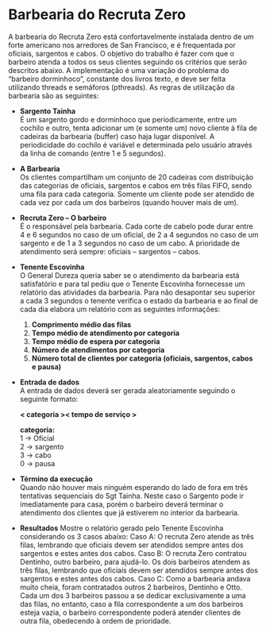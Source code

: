 # Barbearia do Recruta Zero

A barbearia do Recruta Zero está confortavelmente instalada dentro de um forte americano nos arredores de San Francisco, e é frequentada por oficiais, sargentos e cabos. O objetivo do trabalho é fazer com que o barbeiro atenda a todos os seus clientes seguindo os critérios que serão descritos abaixo. A implementação é uma variação do problema do “barbeiro dorminhoco”, constante dos livros texto, e deve ser feita utilizando threads e semáforos (pthreads). As regras de utilização da barbearia são as seguintes:

- **Sargento Tainha**   
    É um sargento gordo e dorminhoco que periodicamente, entre um cochilo e outro, tenta adicionar um (e somente um) novo cliente à fila de cadeiras da barbearia (buffer) caso haja lugar disponível. A periodicidade do cochilo é variável e determinada pelo usuário através da linha de comando (entre 1 e 5 segundos).

- **A Barbearia**  
Os clientes compartilham um conjunto de 20 cadeiras com distribuição das categorias de oficiais, sargentos e cabos em três filas FIFO, sendo uma fila para cada categoria. Somente um cliente pode ser atendido de cada vez por cada um dos barbeiros (quando houver mais de um).

- **Recruta Zero – O barbeiro**    
É o responsável pela barbearia. Cada corte de cabelo pode durar entre 4 e 6 segundos no caso de um
oficial, de 2 a 4 segundos no caso de um sargento e de 1 a 3 segundos no caso de um cabo. A
prioridade de atendimento será sempre: oficiais – sargentos – cabos.

- **Tenente Escovinha**   
O General Dureza queria saber se o atendimento da barbearia está satisfatório e para tal pediu que o
Tenente Escovinha fornecesse um relatório das atividades da barbearia. Para não desapontar seu
superior a cada 3 segundos o tenente verifica o estado da barbearia e ao final de cada dia elabora um
relatório com as seguintes informações:

  1. **Comprimento médio das filas**
  2. **Tempo médio de atendimento por categoria**
  3. **Tempo médio de espera por categoria**
  4. **Número de atendimentos por categoria**
  5. **Número total de clientes por categoria (oficiais, sargentos, cabos e pausa)**

 - **Entrada de dados**  
 A entrada de dados deverá ser gerada aleatoriamente seguindo o seguinte formato: 

     **< categoria >< tempo de serviço >**  

    **categoria:**  
    1 -> Oficial   
    2 -> sargento     
    3 -> cabo   
    0 -> pausa

- **Término da execução**  
Quando não houver mais ninguém esperando do lado de fora em três tentativas sequenciais do Sgt
Tainha. Neste caso o Sargento pode ir imediatamente para casa, porém o barbeiro deverá terminar o
atendimento dos clientes que já estiverem no interior da barbearia.

- **Resultados**
Mostre o relatório gerado pelo Tenente Escovinha considerando os 3 casos abaixo:
Caso A: O recruta Zero atende as três filas, lembrando que oficiais devem ser atendidos sempre antes
dos sargentos e estes antes dos cabos.
Caso B: O recruta Zero contratou Dentinho, outro barbeiro, para ajudá-lo. Os dois barbeiros atendem as
três filas, lembrando que oficiais devem ser atendidos sempre antes dos sargentos e estes antes dos
cabos.
Caso C: Como a barbearia andava muito cheia, foram contratados outros 2 barbeiros, Dentinho e Otto.
Cada um dos 3 barbeiros passou a se dedicar exclusivamente a uma das filas, no entanto, caso a fila
correspondente a um dos barbeiros esteja vazia, o barbeiro correspondente poderá atender clientes de
outra fila, obedecendo à ordem de prioridade.
